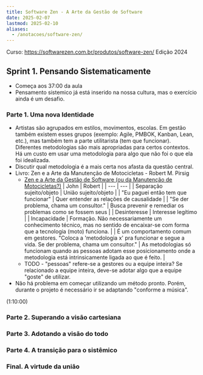 ```yaml
---
title: Software Zen - A Arte da Gestão de Software
date: 2025-02-07
lastmod: 2025-02-10
aliases:
  - /anotacoes/software-zen/
---
```


Curso: https://softwarezen.com.br/produtos/software-zen/
Edição 2024


## Sprint 1. Pensando Sistematicamente
- Começa aos 37:00 da aula
- Pensamento sistemico já está inserido na nossa cultura, mas o exercício
  ainda é um desafio.

### Parte 1. Uma nova Identidade
- Artistas são agrupados em estilos, movimentos, escolas. Em gestão também
  existem esses grupos (exemplo: Agile, PMBOK, Kanban, Lean, etc.), mas também
  tem a parte utilitarista (tem que funcionar). Diferentes metodologias são
  mais apropriadas para certos contextos. Há um custo em usar uma metodologia
  para algo que não foi o que ela foi idealizada.
- Discutir qual metodologia é a mais certa nos afasta da questão central.
- Livro: Zen e a Arte da Manutenção de Motocicletas - Robert M. Pirsig
    - [Zen e a Arte da Gestão de Software (ou da Manutenção de Motocicletas?)](https://medium.com/software-zen/zen-e-a-arte-da-gest%C3%A3o-de-software-ou-da-manuten%C3%A7%C3%A3o-de-motocicletas-42f9be67f9e4)
    | John | Robert |
    | --- | --- |
    | Separação sujeito/objeto | União sujeito/objeto |
    | "Eu paguei então tem que funcionar" | Quer entender as relações de causalidade |
    | "Se der problema, chama um consultor." | Busca prevenir e remediar os problemas como se fossem seus |
    | Desinteresse | Interesse legítimo |
    | Incapacidade | Formação. Não necessariamente um conhecimento técnico, mas no sentido de encaixar-se com forma que a tecnologia (moto) funciona. |
    | É um comportamento comum em gestores. "Coloca a 'metodologia x' pra funcionar e segue a vida. Se der problema, chama um consultor." | As metodologias só funcionam quando as pessoas adotam esse posicionamento onde a metodologia está intrinsicamente ligada ao que é feito. |
    - TODO - "pessoas" refere-se a gestores ou a equipe inteira? Se
      relacionado a equipe inteira, deve-se adotar algo que a equipe
      "goste" de utilizar.
- Não há problema em começar utilizando um método pronto. Porém, durante o
  projeto é necessário ir se adaptando "conforme a música".

(1:10:00)

### Parte 2. Superando a visão cartesiana

### Parte 3. Adotando a visão do todo

### Parte 4. A transição para o sistêmico

### Final. A virtude da união
